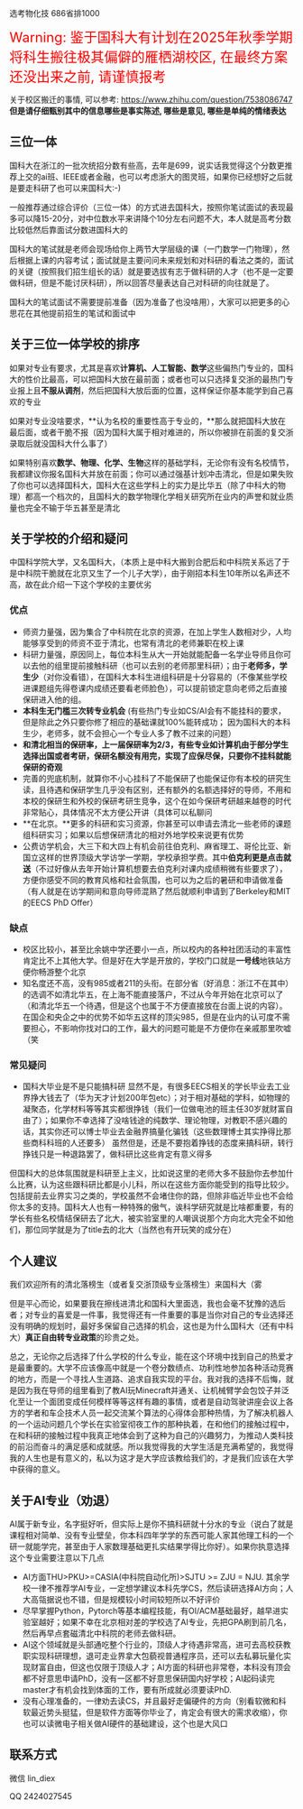 选考物化技 686省排1000

<font color=red size=5>Warning: 鉴于国科大有计划在2025年秋季学期将科生搬往极其偏僻的雁栖湖校区, 在最终方案还没出来之前, 请谨慎报考</font>

关于校区搬迁的事情, 可以参考: https://www.zhihu.com/question/7538086747 **但是请仔细甄别其中的信息哪些是事实陈述, 哪些是意见, 哪些是单纯的情绪表达**

## **三位一体**
国科大在浙江的一批次统招分数有些高，去年是699，说实话我觉得这个分数更推荐上交的ai班、IEEE或者金融，也可以考虑浙大的图灵班，如果你已经想好之后就是要走科研了也可以来国科大:-)

一般推荐通过综合评价（三位一体）的方式进去国科大，按照你笔试面试的表现最多可以降15-20分，对中位数水平来讲降个10分左右问题不大，本人就是高考分数比较低然后靠面试分数进国科大的

国科大的笔试就是老师会现场给你上两节大学层级的课（一门数学一门物理），然后根据上课的内容考试；面试就是主要问问未来规划和对科研的看法之类的，面试的关键（按照我们招生组长的话）就是要选拔有志于做科研的人才（也不是一定要做科研，但是不能讨厌科研），所以回答尽量表达自己对科研的向往就是了。

国科大的笔试面试不需要提前准备（因为准备了也没啥用），大家可以把更多的心思花在其他提前招生的笔试和面试中
## **关于三位一体学校的排序**

如果对专业有要求，尤其是喜欢**计算机、人工智能、数学**这些偏热门专业的，国科大的性价比最高，可以把国科大放在最前面；或者也可以只选择复交浙的最热门专业报上且**不服从调剂**，然后把国科大放后面的位置，这样保证你基本能学到自己喜欢的专业

如果对专业没啥要求，**认为名校的重要性高于专业的，**那么就把国科大放在最后面，或者干脆不报（因为国科大属于相对难进的，所以你被排在前面的复交浙录取后就没国科大什么事了）

如果特别喜欢**数学、物理、化学、生物**这样的基础学科，无论你有没有名校情节，我都建议你报名国科大并放在前面；你可以通过强基计划冲击清北，但是如果失败了你也可以选择国科大，国科大在这些学科上的实力是比华五（除了中科大的物理）都高一个档次的，且国科大的数学物理化学相关研究所在业内的声誉和就业质量也完全不输于华五甚至是清北
## **关于学校的介绍和疑问**

中国科学院大学，又名国科大，（本质上是中科大搬到合肥后和中科院关系远了于是中科院干脆就在北京又生了一个儿子大学），由于刚招本科生10年所以名声还不高，故在此介绍一下这个学校的主要优劣
### **优点**
- 师资力量强，因为集合了中科院在北京的资源，在加上学生人数相对少，人均能够享受到的师资不亚于清北，也常有清北的老师兼职在校上课
- 科研力量强，原因同上，每位本科生从大一开始就能配备一名学业导师且你可以去他的组里提前接触科研（也可以去别的老师那里科研）；由于**老师多，学生少**（对你没看错），在国科大本科生进组科研是十分容易的（不像某些学校进课题组先得卷课内成绩还要看老师脸色），可以提前锁定意向老师之后直接保研进入他的组。
- **本科生无门槛三次转专业机会** (有些热门专业如CS/AI会有不能挂科的要求，但是除此之外只要你修了相应的基础课就100%能转成功； 因为国科大的本科生少，老师多，就不会担心一个专业人多了教不过来的问题）
- **和清北相当的保研率，**上一届保研率为2/3，有些专业如计算机由于部分学生选择出国或者考研，保研名额没有用完，实现了**应保尽保，只要你不挂科就能保研的奇观**
- 完善的兜底机制，就算你不小心挂科了不能保研了也能保证你有本校的研究生读，且待遇和保研学生几乎没有区别，还有额外的名额选择好的导师，不用和本校的保研生和外校的保研考研生竞争，这个在如今保研考研越来越卷的时代非常贴心，具体情况不太方便公开讲（具体可以私聊问
- **在北京。**更多的科研和实习资源，你甚至可以申请去清北一些老师的课题组科研实习；如果以后想保研清北的相对外地学校来说更有优势
- 公费访学机会，大三下和大四上有机会前往伯克利、麻省理工、哥伦比亚、新国立这样的世界顶级大学访学一学期，学校承担学费。其中**伯克利更是点击就送**（不过好像从去年开始计算机想要去伯克利对课内成绩稍微有些要求了），方便你感受不同的教育风格和社会氛围，也可以为之后的暑研和申请做准备（有人就是在访学期间和意向导师混熟了然后就顺利申请到了Berkeley和MIT的EECS PhD Offer）
### **缺点**
- 校区比较小，甚至比余姚中学还要小一点，所以校内的各种社团活动的丰富性肯定比不上其他大学。但是好在大学是开放的，学校门口就是**一号线**地铁站方便你畅游整个北京
- 知名度还不高，没有985或者211的头衔。在部分省（好消息：浙江不在其中）的选调不如清北华五，在上海不能直接落户，不过从今年开始在北京可以了（和清北华五一个待遇，但是这个也属于不方便直接放在台面上说的内容）。在国企和央企之中的优势不如华五这样的顶尖985，但是在业内的认可度不需要担心，不影响你找对口的工作，最大的问题可能是不方便你在亲戚那里吹嘘（笑
### **常见疑问**
- 国科大毕业是不是只能搞科研
显然不是，有很多EECS相关的学长毕业去工业界挣大钱去了（华为天才计划200年包etc）；对于相对基础的学科，如物理的凝聚态，化学材料等等其实都很挣钱（我们一位做电池的班主任30岁就财富自由了）；如果你不幸选择了没啥钱途的纯数学、理论物理，对教职不感兴趣的话，其实你还可以博士毕业去金融界搞量化骗钱（这些数理博士其实挣得比那些商科科班的人还要多） 虽然但是，还是不要抱着挣钱的态度来搞科研，转行挣钱只是一种退路罢了，做科研比这些肯定有意义得多

但国科大的总体氛围就是科研至上主义，比如说这里的老师大多不鼓励你去参加什么比赛，认为这些跟科研比都是小儿科，所以在这些方面你能受到的指导比较少。包括提前去业界实习之类的，学校虽然不会堵住你的路，但除非临近毕业也不会给你太多的支持。国科大人也有一种特殊的傲气，诶科学研究就是比啥都重要，有的学长有些名校情结保研去了北大，被实验室里的人嘲讽说那个方向北大完全不如他们，那位同学就是为了title去的北大（当然也有开玩笑的成分在）

## **个人建议**
我们欢迎所有的清北落榜生（或者复交浙顶级专业落榜生）来国科大（雾

但是平心而论，如果要我在擦线进清北和国科大里面选，我也会毫不犹豫的选后者；对专业的喜爱是一件事，我觉得还有一件重要的事是当你对自己的专业选择还没有明确的规划时，最好多保留自己选择的机会，这也是为什么国科大（还有中科大）**真正自由转专业政策**的珍贵之处。

总之，无论你之后选择了什么学校的什么专业，能在这个环境中找到自己的热爱才是最重要的。大学不应该像高中就是一个卷分数绩点、功利性地参加各种活动竞赛的地方，而是一个寻找人生道路、追求自我实现的平台。我对我的选择不后悔，就是因为我在导师的组里看到了教AI玩Minecraft并通关、让机械臂学会包饺子并泛化至让一个面团变成任何模样等等这样有趣的事情，或者是自动驾驶讲座会议上各方的学者和车企技术人员一起交流某个算法的心得体会那种热情，为了解决机器人的一个运动问题几个学长在实验室彻夜工作的那种执着，在和他们的接触过程中，在和科研的接触过程中我真正地体会到了这种为自己的兴趣努力，为推动人类科技的前沿而奋斗的满足感和成就感。所以我觉得我的大学生活是充满希望的，我觉得我的人生也是有意义的，私以为这才是大学应该教给我们的，才是我们应该在大学中获得的意义。
## **关于AI专业（劝退）**
AI属于新专业，名字挺好听，但实际上是你不搞科研就十分水的专业（说白了就是课程相对简单、没有专业壁垒，你本科四年学学的东西可能人家其他理工科的一个研一就能学完，甚至由于人家数理基础更扎实结果学得比你好）。如果你执意选择这个专业需要注意以下几点
- AI方面THU>PKU>=CASIA(中科院自动化所)>SJTU >= ZJU = NJU. 其余学校一律不推荐学AI专业，一定想学建议本科先学CS，然后读研选择AI方向；人大高瓴据说也不错，但是规模较小时间较短所以不好评价
- 尽早掌握Python，Pytorch等基本编程技能，有OI/ACM基础最好，越早进实验室越好；如果不幸在北京相对差的学校选了AI专业，先把GPA刷到前几名，然后再早点套磁清北中科院的老师去做科研。
- AI这个领域就是头部通吃整个行业的，顶级人才待遇非常高，进可去高校获教职实现科研理想，退可走业界拿大包藐视普通程序员，还可以去私募玩量化实现财富自由，但这也仅限于顶级人才；AI方面的科研也非常卷，本科没有顶会都不好意思申请PhD，没有一区都不好意思保研国内好学校；AI起码读完master才有机会找到体面的工作，要有所成就必须要读PhD. 
- 没有心理准备的，一律劝去读CS，并且最好走偏硬件的方向（别看软微和科软最近势头挺猛，但是软件方面等你毕业了，肯定会有很大的需求收缩），你也可以读微电子相关做AI硬件的基础建设，这个也是大风口

## **联系方式**

微信 lin_diex 

QQ 2424027545